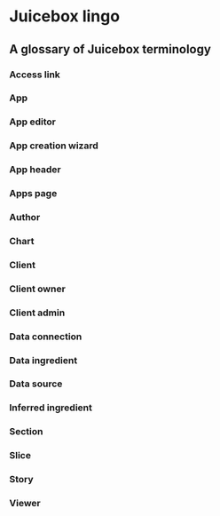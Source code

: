 # Juicebox lingo

## A glossary of Juicebox terminology

### Access link

### App

### App editor

### App creation wizard

### App header

### Apps page

### Author

### Chart

### Client

### Client owner

### Client admin

### Data connection

### Data ingredient

### Data source

### Inferred ingredient

### Section

### Slice

### Story

### Viewer



